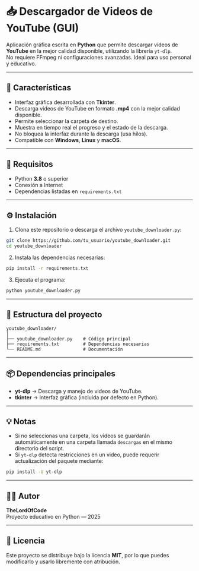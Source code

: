 # 📥 Descargador de Videos de YouTube (GUI)

Aplicación gráfica escrita en **Python** que permite descargar videos de **YouTube** en la mejor calidad disponible, utilizando la librería `yt-dlp`.  
No requiere FFmpeg ni configuraciones avanzadas. Ideal para uso personal y educativo.

---

## 🚀 Características

- Interfaz gráfica desarrollada con **Tkinter**.  
- Descarga videos de YouTube en formato **.mp4** con la mejor calidad disponible.  
- Permite seleccionar la carpeta de destino.  
- Muestra en tiempo real el progreso y el estado de la descarga.  
- No bloquea la interfaz durante la descarga (usa hilos).  
- Compatible con **Windows**, **Linux** y **macOS**.

---

## 🧰 Requisitos

- Python **3.8** o superior  
- Conexión a Internet  
- Dependencias listadas en `requirements.txt`

---

## ⚙️ Instalación

1. Clona este repositorio o descarga el archivo `youtube_downloader.py`:

```bash
git clone https://github.com/tu_usuario/youtube_downloader.git
cd youtube_downloader
```

2. Instala las dependencias necesarias:

```bash
pip install -r requirements.txt
```

3. Ejecuta el programa:

```bash
python youtube_downloader.py
```

---

## 📂 Estructura del proyecto

```
youtube_downloader/
│
├── youtube_downloader.py    # Código principal
├── requirements.txt         # Dependencias necesarias
└── README.md                # Documentación
```

---

## 📦 Dependencias principales

- **yt-dlp** → Descarga y manejo de videos de YouTube.
- **tkinter** → Interfaz gráfica (incluida por defecto en Python).

---

## 💡 Notas

- Si no seleccionas una carpeta, los videos se guardarán automáticamente en una carpeta llamada `descargas` en el mismo directorio del script.  
- Si `yt-dlp` detecta restricciones en un video, puede requerir actualización del paquete mediante:

```bash
pip install -U yt-dlp
```

---

## 👨‍💻 Autor

**TheLordOfCode**  
Proyecto educativo en Python — 2025

---

## 🪪 Licencia

Este proyecto se distribuye bajo la licencia **MIT**, por lo que puedes modificarlo y usarlo libremente con atribución.

